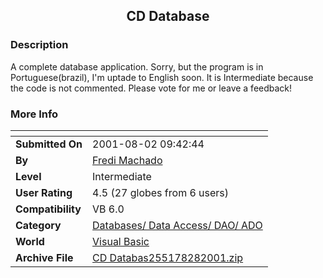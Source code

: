﻿<div align="center">

## CD Database


</div>

### Description

A complete database application. Sorry, but the program is in Portuguese(brazil), I'm uptade to English soon. It is Intermediate because the code is not commented. Please vote for me or leave a feedback!
 
### More Info
 


<span>             |<span>
---                |---
**Submitted On**   |2001-08-02 09:42:44
**By**             |[Fredi Machado](https://github.com/Planet-Source-Code/PSCIndex/blob/master/ByAuthor/fredi-machado.md)
**Level**          |Intermediate
**User Rating**    |4.5 (27 globes from 6 users)
**Compatibility**  |VB 6\.0
**Category**       |[Databases/ Data Access/ DAO/ ADO](https://github.com/Planet-Source-Code/PSCIndex/blob/master/ByCategory/databases-data-access-dao-ado__1-6.md)
**World**          |[Visual Basic](https://github.com/Planet-Source-Code/PSCIndex/blob/master/ByWorld/visual-basic.md)
**Archive File**   |[CD Databas255178282001\.zip](https://github.com/Planet-Source-Code/fredi-machado-cd-database__1-26752/archive/master.zip)








